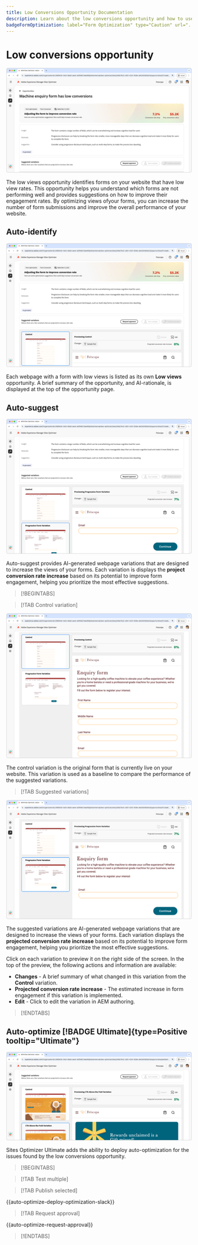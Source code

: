 ```yaml
---
title: Low Conversions Opportunity Documentation
description: Learn about the low conversions opportunity and how to use it to improve form engagement on your website.
badgeFormOptimization: label="Form Optimization" type="Caution" url="../../opportunity-types/form-optimization.md" tooltip="Form Optimization"
---
```


# Low conversions opportunity

![Low views opportunity](./assets/low-conversions/hero.png)

The low views opportunity identifies forms on your website that have low view rates. This opportunity helps you understand which forms are not performing well and provides suggestions on how to improve their engagement rates. By optimizing views ofyour forms, you can increase the number of form submissions and improve the overall performance of your website.

## Auto-identify

![Auto-identify low conversions](./assets/low-conversions/auto-identify.png)

Each webpage with a form with low views is listed as its own **Low views** opportunity. A brief summary of the opportunity, and AI-rationale, is displayed at the top of the opportunity page.

## Auto-suggest

![Auto-suggest low conversions](./assets/low-conversions/auto-suggest.png)

Auto-suggest provides AI-generated webpage variations that are designed to increase the views of your forms. Each variation is displays the **project conversion rate increase** based on its potential to improve form engagement, helping you prioritize the most effective suggestions.

>[!BEGINTABS]

>[!TAB Control variation]

![Control variations](./assets/low-conversions/control-variation.png)

The control variation is the original form that is currently live on your website. This variation is used as a baseline to compare the performance of the suggested variations.

>[!TAB Suggested variations]

![Suggested variations](./assets/low-conversions/suggested-variations.png)

The suggested variations are AI-generated webpage variations that are designed to increase the views of your forms. Each variation displays the **projected conversion rate increase** based on its potential to improve form engagement, helping you prioritize the most effective suggestions.

Click on each variation to preview it on the right side of the screen. In the top of the preview, the following actions and information are available:

* **Changes** - A brief summary of what changed in this variation from the **Control** variation.
* **Projected conversion rate increase** - The estimated increase in form engagement if this variation is implemented.
* **Edit** - Click to edit the variation in AEM authoring.

>[!ENDTABS]

## Auto-optimize [!BADGE Ultimate]{type=Positive tooltip="Ultimate"}


![Auto-optimize low views](./assets/low-views/auto-optimize.png)

Sites Optimizer Ultimate adds the ability to deploy auto-optimization for the issues found by the low conversions opportunity.

>[!BEGINTABS]

>[!TAB Test multiple]


>[!TAB Publish selected]

{{auto-optimize-deploy-optimization-slack}}

>[!TAB Request approval]

{{auto-optimize-request-approval}}

>[!ENDTABS]
